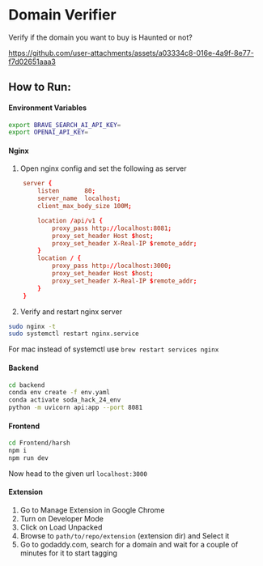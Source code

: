 # Domain Verifier
Verify if the domain you want to buy is Haunted or not?

https://github.com/user-attachments/assets/a03334c8-016e-4a9f-8e77-f7d02651aaa3

## How to Run:

#### Environment Variables

```bash
export BRAVE_SEARCH_AI_API_KEY=
export OPENAI_API_KEY=
```

#### Nginx

1. Open nginx config and set the following as server
```conf
    server {
        listen       80;
        server_name  localhost;
        client_max_body_size 100M;

        location /api/v1 {
            proxy_pass http://localhost:8081;
            proxy_set_header Host $host;
            proxy_set_header X-Real-IP $remote_addr;
        }
        location / {
            proxy_pass http://localhost:3000;
            proxy_set_header Host $host;
            proxy_set_header X-Real-IP $remote_addr;
        }
    }
```

2. Verify and restart nginx server
```bash
sudo nginx -t
sudo systemctl restart nginx.service
```
For mac instead of systemctl use `brew restart services nginx`

#### Backend

```bash
cd backend
conda env create -f env.yaml
conda activate soda_hack_24_env
python -m uvicorn api:app --port 8081
```

#### Frontend

```bash
cd Frontend/harsh
npm i
npm run dev
```
Now head to the given url `localhost:3000`

#### Extension

1. Go to Manage Extension in Google Chrome
2. Turn on Developer Mode
3. Click on Load Unpacked
4. Browse to `path/to/repo/extension` (extension dir) and Select it
5. Go to godaddy.com, search for a domain and wait for a couple of minutes for it to start tagging
